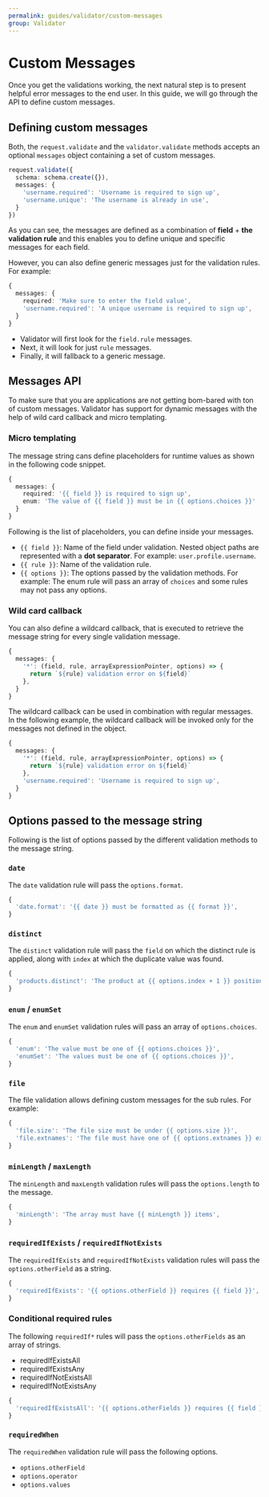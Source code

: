 ```yaml
---
permalink: guides/validator/custom-messages
group: Validator
---
```


# Custom Messages
Once you get the validations working, the next natural step is to present helpful error messages to the end user. In this guide, we will go through the API to define custom messages.

## Defining custom messages
Both, the `request.validate` and the `validator.validate` methods accepts an optional `messages` object containing a set of custom messages.

```ts
request.validate({
  schema: schema.create({}),
  messages: {
    'username.required': 'Username is required to sign up',
    'username.unique': 'The username is already in use',
  }
})
```

As you can see, the messages are defined as a combination of **field** + **the validation rule** and this enables you to define unique and specific messages for each field.

However, you can also define generic messages just for the validation rules. For example:

```ts
{
  messages: {
    required: 'Make sure to enter the field value',
    'username.required': 'A unique username is required to sign up',
  }
}
```

- Validator will first look for the `field.rule` messages.
- Next, it will look for just `rule` messages.
- Finally, it will fallback to a generic message.

## Messages API
To make sure that you are applications are not getting bom-bared with ton of custom messages. Validator has support for dynamic messages with the help of wild card callback and micro templating.

### Micro templating
The message string cans define placeholders for runtime values as shown in the following code snippet.

```ts
{
  messages: {
    required: '{{ field }} is required to sign up',
    enum: 'The value of {{ field }} must be in {{ options.choices }}'
  }
}
```

Following is the list of placeholders, you can define inside your messages.

- `{{ field }}`: Name of the field under validation. Nested object paths are represented with a **dot separator**. For example: `user.profile.username`.
- `{{ rule }}`: Name of the validation rule.
- `{{ options }}`: The options passed by the validation methods. For example: The enum rule will pass an array of `choices` and some rules may not pass any options.

### Wild card callback
You can also define a wildcard callback, that is executed to retrieve the message string for every single validation message.

```ts
{
  messages: {
    '*': (field, rule, arrayExpressionPointer, options) => {
      return `${rule} validation error on ${field}`
    },
  }
}
```

The wildcard callback can be used in combination with regular messages. In the following example, the wildcard callback will be invoked only for the messages not defined in the object.

```ts
{
  messages: {
    '*': (field, rule, arrayExpressionPointer, options) => {
      return `${rule} validation error on ${field}`
    },
    'username.required': 'Username is required to sign up',
  }
}
```

## Options passed to the message string
Following is the list of options passed by the different validation methods to the message string.

### `date`
The `date` validation rule will pass the `options.format`.

```ts
{
  'date.format': '{{ date }} must be formatted as {{ format }}',
}
```

### `distinct`
The `distinct` validation rule will pass the `field` on which the distinct rule is applied, along with `index` at which the duplicate value was found.

```ts
{
  'products.distinct': 'The product at {{ options.index + 1 }} position has already been added earlier'
}
```

### `enum` / `enumSet`
The `enum` and `enumSet` validation rules will pass an array of `options.choices`.

```ts
{
  'enum': 'The value must be one of {{ options.choices }}',
  'enumSet': 'The values must be one of {{ options.choices }}',
}
```

### `file`
The file validation allows defining custom messages for the sub rules. For example:

```ts
{
  'file.size': 'The file size must be under {{ options.size }}',
  'file.extnames': 'The file must have one of {{ options.extnames }} extension names',
}
```

### `minLength` / `maxLength`
The `minLength` and `maxLength` validation rules will pass the `options.length` to the message.

```ts
{
  'minLength': 'The array must have {{ minLength }} items',
}
```


### `requiredIfExists` / `requiredIfNotExists`
The `requiredIfExists` and `requiredIfNotExists` validation rules will pass the `options.otherField` as a string.

```ts
{
  'requiredIfExists': '{{ options.otherField }} requires {{ field }}',
}
```

### Conditional required rules
The following `requiredIf*` rules will pass the `options.otherFields` as an array of strings.

- requiredIfExistsAll
- requiredIfExistsAny
- requiredIfNotExistsAll
- requiredIfNotExistsAny

```ts
{
  'requiredIfExistsAll': '{{ options.otherFields }} requires {{ field }}',
}
```

### `requiredWhen`
The `requiredWhen` validation rule will pass the following options.

- `options.otherField`
- `options.operator`
- `options.values`
